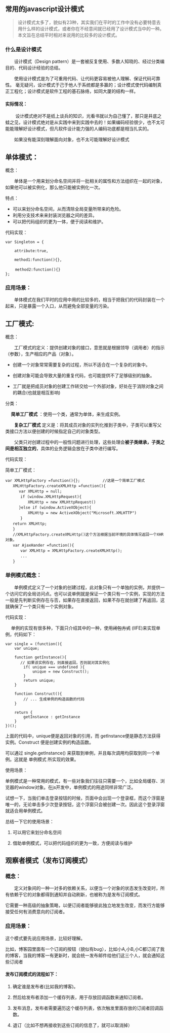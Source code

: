 ## 常用的javascript设计模式

> 设计模式太多了，貌似有23种，其实我们在平时的工作中没有必要特意去用什么样的设计模式，或者你在不经意间就已经用了设计模式当中的一种。
本文旨在总结平时相对来说用的比较多的设计模式。

### 什么是设计模式


　　设计模式（Design pattern）是一套被反复使用、多数人知晓的、经过分类编目的、代码设计经验的总结。

　　使用设计模式是为了可重用代码、让代码更容易被他人理解、保证代码可靠性。 毫无疑问，设计模式于己于他人于系统都是多赢的；设计模式使代码编制真正工程化；设计模式是软件工程的基石脉络，如同大厦的结构一样。

 

#### 实际情况：

　　 设计模式绝对不是纸上谈兵的知识，光看书就以为自己懂了，那只是井底之蛙之见，设计模式绝对是从实践中来到实践中去的！如果编码经验很少，也不太可能能理解好设计模式，但凡软件设计能力强的人编码功底都是相当扎实的。

　　如果没有能深刻理解面向对象，也不太可能理解好设计模式

## 单体模式：
概念：

　　单体是一个用来划分命名空间并将一批相关的属性和方法组织在一起的对象，如果他可以被实例化，那么他只能被实例化一次。

特点：　

- 可以来划分命名空间，从而清除全局变量所带来的危险。
- 利用分支技术来来封装浏览器之间的差异。
- 可以把代码组织的更为一体，便于阅读和维护。

代码实现：

    
    var Singleton = {
    
        attribute:true,
    
        method1:function(){},
    
    　　 method2:function(){}
    };
    
 

### 应用场景：

　　单体模式在我们平时的应用中用的比较多的，相当于把我们的代码封装在一个起来，只是暴露一个入口，从而避免全部变量的污染。


## 工厂模式:
概念：

　　工厂模式的定义：提供创建对象的接口，意思就是根据领导（调用者）的指示（参数），生产相应的产品（对象）。

- 创建一个对象常常需要复杂的过程，所以不适合在一个复杂的对象中。

- 创建对象可能会导致大量的重复代码，也可能提供不了足够级别的抽象。

- 工厂就是把成员对象的创建工作转交给一个外部对象，好处在于消除对象之间的耦合(也就是相互影响)

分类：

 　 **简单工厂模式** ：使用一个类，通常为单体，来生成实例。

　　**复杂工厂模式** 定义是：将其成员对象的实列化推到子类中，子类可以重写父类接口方法以便创建的时候指定自己的对象类型。

 　　父类只对创建过程中的一般性问题进行处理，这些处理会**被子类继承，子类之间是相互独立的**，具体的业务逻辑会放在子类中进行编写。
 
代码实现： 

简单工厂模式：　


    var XMLHttpFactory =function(){};　　　　　　//这是一个简单工厂模式
    　　XMLHttpFactory.createXMLHttp =function(){
    　　　 var XMLHttp = null;
    　　　　if (window.XMLHttpRequest){
    　　　　　　XMLHttp = new XMLHttpRequest()
    　　　 }else if (window.ActiveXObject){
    　　　　　　XMLHttp = new ActiveXObject("Microsoft.XMLHTTP")
    　　　　}
    　　return XMLHttp;
    　　}
    　　//XMLHttpFactory.createXMLHttp()这个方法根据当前环境的具体情况返回一个XHR对象。
    　　var AjaxHander =function(){
    　　　　var XMLHttp = XMLHttpFactory.createXMLHttp();
    　　　　...
    　　}
    

### 单例模式概念：

　　单例模式定义了一个对象的创建过程，此对象只有一个单独的实例，并提供一个访问它的全局访问点。也可以说单例就是保证一个类只有一个实例，实现的方法一般是先判断实例存在与否，如果存在直接返回，如果不存在就创建了再返回，这就确保了一个类只有一个实例对象。

 

代码实现：

　   单例的实现有很多种，下面只介绍其中的一种，使用~~闭包方式~~ (IIFE)来实现单例，代码如下：


    var single = (function(){
        var unique;
    
        function getInstance(){
    　　　　// 如果该实例存在，则直接返回，否则就对其实例化
            if( unique === undefined ){
                unique = new Construct();
            }
            return unique;
        }
    
        function Construct(){
            // ... 生成单例的构造函数的代码
        }
    
        return {
            getInstance : getInstance
        }
    })();

     

上面的代码中，unique便是返回对象的引用，而 getInstance便是静态方法获得实例。Construct 便是创建实例的构造函数。
 
可以通过 single.getInstance() 来获取到单例，并且每次调用均获取到同一个单例。这就是 单例模式 所实现的效果。
 

使用场景：

单例模式是一种常用的模式，有一些对象我们往往只需要一个，比如全局缓存、浏览器的window对象。在js开发中，单例模式的用途同样非常广泛。

试想一下，当我们单击登录按钮的时候，页面中会出现一个登录框，而这个浮窗是唯一的，无论单击多少次登录按钮，这个浮窗只会被创建一次。因此这个登录浮窗就适合用单例模式。

总结一下它的使用场景：

1. 可以用它来划分命名空间

2. 借助单例模式，可以把代码组织的更为一致，方便阅读与维护
 

## 观察者模式（发布订阅模式）
 

### 概念：

　　定义对象间的一种一对多的依赖关系，以便当一个对象的状态发生改变时，所有依赖于它的对象都得到通知并自动刷新，也被称为是发布订阅模式。

它需要一种高级的抽象策略，以便订阅者能够彼此独立地发生改变，而发行方能够接受任何有消费意向的订阅者。　

### 应用场景：　　

这个模式要先说应用场景，比较好理解。

比如，博客园里面有一个订阅的按钮（貌似有bug），比如小A,小B,小C都订阅了我的博客，当我的博客一有更新时，就会统一发布邮件给他们这三个人，就会通知这些订阅者

#### 发布订阅模式的流程如下：

1. 确定谁是发布者(比如我的博客)。

2. 然后给发布者添加一个缓存列表，用于存放回调函数来通知订阅者。

3. 发布消息，发布者需要遍历这个缓存列表，依次触发里面存放的订阅者回调函数。

4. 退订（比如不想再接收到这些订阅的信息了，就可以取消掉）
